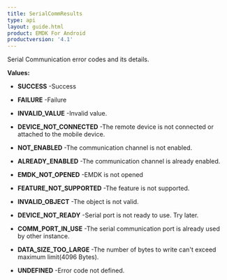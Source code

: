 ```yaml
---
title: SerialCommResults
type: api
layout: guide.html
product: EMDK For Android
productversion: '4.1'
---
```



Serial Communication error codes and its details.

**Values:**

* **SUCCESS** -Success

* **FAILURE** -Failure

* **INVALID_VALUE** -Invalid value.

* **DEVICE_NOT_CONNECTED** -The remote device is not connected or attached to the mobile device.

* **NOT_ENABLED** -The communication channel is not enabled.

* **ALREADY_ENABLED** -The communication channel is already enabled.

* **EMDK_NOT_OPENED** -EMDK is not opened

* **FEATURE_NOT_SUPPORTED** -The feature is not supported.

* **INVALID_OBJECT** -The object is not valid.

* **DEVICE_NOT_READY** -Serial port is not ready to use. Try later.

* **COMM_PORT_IN_USE** -The serial communication port is already used by other instance.

* **DATA_SIZE_TOO_LARGE** -The number of bytes to write can't exceed maximum limit(4096 Bytes).

* **UNDEFINED** -Error code not defined.









